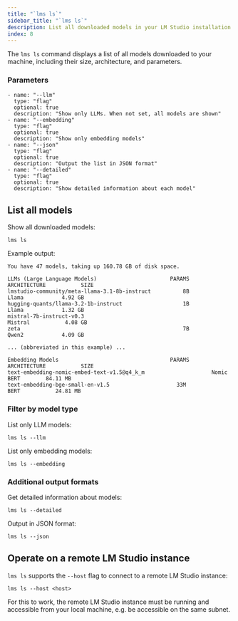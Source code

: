 ```yaml
---
title: "`lms ls`"
sidebar_title: "`lms ls`"
description: List all downloaded models in your LM Studio installation.
index: 8
---
```


The `lms ls` command displays a list of all models downloaded to your machine, including their size, architecture, and parameters.

### Parameters

```lms_params
- name: "--llm"
  type: "flag"
  optional: true
  description: "Show only LLMs. When not set, all models are shown"
- name: "--embedding"
  type: "flag"
  optional: true
  description: "Show only embedding models"
- name: "--json"
  type: "flag"
  optional: true
  description: "Output the list in JSON format"
- name: "--detailed"
  type: "flag"
  optional: true
  description: "Show detailed information about each model"
```

## List all models

Show all downloaded models:

```shell
lms ls
```

Example output:

```
You have 47 models, taking up 160.78 GB of disk space.

LLMs (Large Language Models)                       PARAMS      ARCHITECTURE           SIZE
lmstudio-community/meta-llama-3.1-8b-instruct          8B         Llama            4.92 GB
hugging-quants/llama-3.2-1b-instruct                   1B         Llama            1.32 GB
mistral-7b-instruct-v0.3                                         Mistral           4.08 GB
zeta                                                   7B         Qwen2            4.09 GB

... (abbreviated in this example) ...

Embedding Models                                   PARAMS      ARCHITECTURE           SIZE
text-embedding-nomic-embed-text-v1.5@q4_k_m                     Nomic BERT        84.11 MB
text-embedding-bge-small-en-v1.5                     33M           BERT           24.81 MB
```

### Filter by model type

List only LLM models:

```shell
lms ls --llm
```

List only embedding models:

```shell
lms ls --embedding
```

### Additional output formats

Get detailed information about models:

```shell
lms ls --detailed
```

Output in JSON format:

```shell
lms ls --json
```

## Operate on a remote LM Studio instance

`lms ls` supports the `--host` flag to connect to a remote LM Studio instance:

```shell
lms ls --host <host>
```

For this to work, the remote LM Studio instance must be running and accessible from your local machine, e.g. be accessible on the same subnet.

